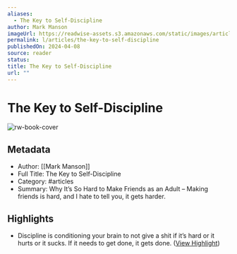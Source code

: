 ```yaml
---
aliases:
  - The Key to Self-Discipline
author: Mark Manson
imageUrl: https://readwise-assets.s3.amazonaws.com/static/images/article4.6bc1851654a0.png
permalink: l/articles/the-key-to-self-discipline
publishedOn: 2024-04-08
source: reader
status: 
title: The Key to Self-Discipline
url: ""
---
```

# The Key to Self-Discipline

![rw-book-cover](https://readwise-assets.s3.amazonaws.com/static/images/article4.6bc1851654a0.png)

## Metadata

- Author: [[Mark Manson]]
- Full Title: The Key to Self-Discipline
- Category: #articles
- Summary: Why It’s So Hard to Make Friends as an Adult – Making friends is hard, and I hate to tell you, it gets harder.

## Highlights

- Discipline is conditioning your brain to not give a shit if it’s hard or it hurts or it sucks.
  If it needs to get done, it gets done. ([View Highlight](https://read.readwise.io/read/01htyvr4w22h70ggspnawvzy4k))
